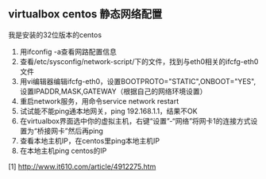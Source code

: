 ## virtualbox centos 静态网络配置
我是安装的32位版本的centos
1. 用ifconfig -a查看网路配置信息
2. 查看/etc/sysconfig/network-script/下的文件，找到与eth0相关的ifcfg-eth0文件
3. 用vi编辑器编辑ifcfg-eth0，设置BOOTPROTO="STATIC",ONBOOT="YES",设置IPADDR,MASK,GATEWAY（根据自己的网络环境设置）
4. 重启network服务，用命令service network restart
5. 试试能不能ping通本地网关，ping 192.168.1.1，结果不OK
6. 在virtualbox界面选中你的虚拟主机，右键“设置”-“网络”将网卡1的连接方式设置为“桥接网卡”然后再ping
7. 查看本地主机IP，在centos里ping本地主机IP
8. 在本地主机ping centos的IP


[1] http://www.it610.com/article/4912275.htm

